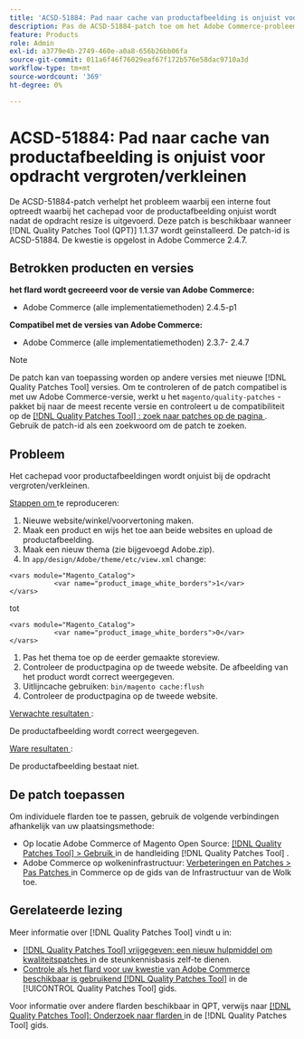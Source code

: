 ```yaml
---
title: 'ACSD-51884: Pad naar cache van productafbeelding is onjuist voor opdracht vergroten/verkleinen'
description: Pas de ACSD-51884-patch toe om het Adobe Commerce-probleem op te lossen, waarbij het cachepad voor de productafbeelding onjuist wordt nadat de opdracht resize is uitgevoerd.
feature: Products
role: Admin
exl-id: a3779e4b-2749-460e-a0a8-656b26bb06fa
source-git-commit: 011a6f46f76029eaf67f172b576e58dac9710a3d
workflow-type: tm+mt
source-wordcount: '369'
ht-degree: 0%

---
```


# ACSD-51884: Pad naar cache van productafbeelding is onjuist voor opdracht vergroten/verkleinen

De ACSD-51884-patch verhelpt het probleem waarbij een interne fout optreedt waarbij het cachepad voor de productafbeelding onjuist wordt nadat de opdracht resize is uitgevoerd. Deze patch is beschikbaar wanneer [!DNL Quality Patches Tool (QPT)] 1.1.37 wordt geïnstalleerd. De patch-id is ACSD-51884. De kwestie is opgelost in Adobe Commerce 2.4.7.

## Betrokken producten en versies

**het flard wordt gecreeerd voor de versie van Adobe Commerce:**

* Adobe Commerce (alle implementatiemethoden) 2.4.5-p1

**Compatibel met de versies van Adobe Commerce:**

* Adobe Commerce (alle implementatiemethoden) 2.3.7- 2.4.7

>[!NOTE]
>
>De patch kan van toepassing worden op andere versies met nieuwe [!DNL Quality Patches Tool] versies. Om te controleren of de patch compatibel is met uw Adobe Commerce-versie, werkt u het `magento/quality-patches` -pakket bij naar de meest recente versie en controleert u de compatibiliteit op de [[!DNL Quality Patches Tool] : zoek naar patches op de pagina ](https://experienceleague.adobe.com/tools/commerce-quality-patches/index.html) . Gebruik de patch-id als een zoekwoord om de patch te zoeken.

## Probleem

Het cachepad voor productafbeeldingen wordt onjuist bij de opdracht vergroten/verkleinen.

<u> Stappen om </u> te reproduceren:

1. Nieuwe website/winkel/voorvertoning maken.
1. Maak een product en wijs het toe aan beide websites en upload de productafbeelding.
1. Maak een nieuw thema (zie bijgevoegd Adobe.zip).
1. In `app/design/Adobe/theme/etc/view.xml` change:

```
<vars module="Magento_Catalog">
           <var name="product_image_white_borders">1</var>
</vars>
```

tot

```
<vars module="Magento_Catalog">
           <var name="product_image_white_borders">0</var>
</vars>
```

1. Pas het thema toe op de eerder gemaakte storeview.
1. Controleer de productpagina op de tweede website. De afbeelding van het product wordt correct weergegeven.
1. Uitlijncache gebruiken:
   `bin/magento cache:flush`
1. Controleer de productpagina op de tweede website.

<u> Verwachte resultaten </u>:

De productafbeelding wordt correct weergegeven.

<u> Ware resultaten </u>:

De productafbeelding bestaat niet.

## De patch toepassen

Om individuele flarden toe te passen, gebruik de volgende verbindingen afhankelijk van uw plaatsingsmethode:

* Op locatie Adobe Commerce of Magento Open Source: [[!DNL Quality Patches Tool] > Gebruik ](/help/tools/quality-patches-tool/usage.md) in de handleiding [!DNL Quality Patches Tool] .
* Adobe Commerce op wolkeninfrastructuur: [ Verbeteringen en Patches > Pas Patches ](https://experienceleague.adobe.com/docs/commerce-cloud-service/user-guide/develop/upgrade/apply-patches.html) in Commerce op de gids van de Infrastructuur van de Wolk toe.

## Gerelateerde lezing

Meer informatie over [!DNL Quality Patches Tool] vindt u in:

* [[!DNL Quality Patches Tool]  vrijgegeven: een nieuw hulpmiddel om kwaliteitspatches ](https://experienceleague.adobe.com/en/docs/commerce-operations/tools/quality-patches-tool/quality-patches-tool-to-self-serve-quality-patches) in de steunkennisbasis zelf-te dienen.
* [ Controle als het flard voor uw kwestie van Adobe Commerce beschikbaar is gebruikend  [!DNL Quality Patches Tool]](/help/tools/quality-patches-tool/patches-available-in-qpt/check-patch-for-magento-issue-with-magento-quality-patches.md) in de [!UICONTROL Quality Patches Tool] gids.


Voor informatie over andere flarden beschikbaar in QPT, verwijs naar [[!DNL Quality Patches Tool]: Onderzoek naar flarden ](https://experienceleague.adobe.com/tools/commerce-quality-patches/index.html) in de [!DNL Quality Patches Tool] gids.
